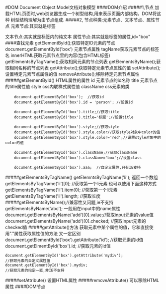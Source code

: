 #DOM
    Document Object Model文档对象模型
####DOM介绍
#####1,节点
    加载HTML页面时,web浏览器生成一个树型结构,用来表示页面内部结构。DOM将这种
    树型结构理解为由节点组成.
#####2,  节点种类:元素节点、文本节点、属性节点
    元素节点:其实就是标签<div></div>
    文本节点:其实就是标签内的纯文本
    属性节点:其实就是标签的属性,id="box"
####查找元素
    getElementById();获取特定ID元素的节点
    	document.getElementById('box')
    	元素节点属性
    	tagName获取元素节点的标签名
    	innerHTML获取元素节点里的内容(包含HTML标签)
    getElementsByTagName();获取相同元素的节点列表
    getElementsByName();获取相同名称的节点列表
    getAttribute();获取特定元素节点属性的值
    setAttribute();设置特定元素节点属性的值
    removeAttribute();移除特定元素节点属性
#####getElementById()
    HTML属性的属性
    	id		元素节点的id名称
    	title 元素节点的title属性值
    	style css内联样式属性值
    	className  css元素的类

    	document.getElementById('box');  //获取id
    	document.getElementById('box').id = 'person'; //设置id
    	
    	document.getElementById('box').title;//获取title
    	document.getElementById('box').title='标题';//设置title

    	document.getElementById('box').style;//获取style
    	document.getElementById('box').style.color//获取style对象中color的值
    	document.getElementById('box').style.color='red';//设置style对象中的color的值

    	document.getElementById('box').className;//获取className
    	document.getElementById('box').className='box';//设置class

    	document.getElementById('box').aaa;  //自定义属性,只有IE支持
#####getElementsByTagName()
    getElemntsByTagName('li'); 返回一个数组
    getElementsByTagName('li')[0];
   	//获取第一个li元素
   	也可以使用下面这种方式
   	getElementsByTagName('li').item(0);
   	//获取第一个li元素
   	getElementsByTagName('li').length;
   	//获取长度
#####getElementsByName();//兼容性又问题,ie不支持
    getElementsByName('abc');
    一般用在input中的name属性
    document.getElementsByName('add')[0].value;//获取input元素的value值
    document.getElementsByName('add')[0].checked;
    //获取input元素的checked值
#####getAttribute()方法
    获取元素中某个属性的值，它和直接使用"."属性获取属性值的方法
    又一定区别
    document.getElementById('box').getAttribute('id');
    //获取元素的id值
    document.getElmentById('box').id;
    //获取元素的id值

    document.getElementById('box').getAttribute('mydiv');
    //获取元素的自定义属性值
    document.getElementById('box').mydiv;
    //获取元素的指定一直,非IE不支持
#####setAttribute()
    设置HTML属性
#####removeAttribute()
    可以移除HTML属性
####DOM节点




